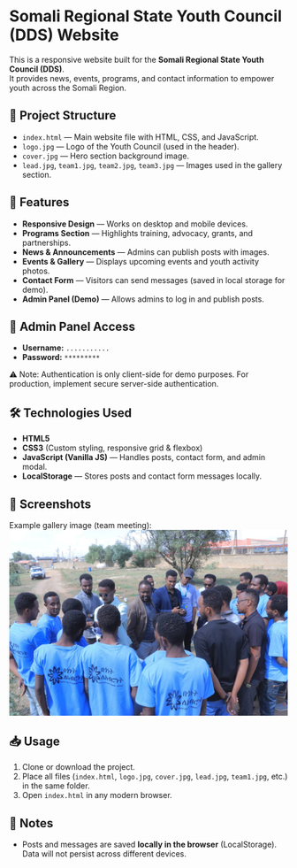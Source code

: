 # Somali Regional State Youth Council (DDS) Website  

This is a responsive website built for the **Somali Regional State Youth Council (DDS)**.  
It provides news, events, programs, and contact information to empower youth across the Somali Region.  

## 📂 Project Structure  

- `index.html` — Main website file with HTML, CSS, and JavaScript.  
- `logo.jpg` — Logo of the Youth Council (used in the header).  
- `cover.jpg` — Hero section background image.  
- `lead.jpg`, `team1.jpg`, `team2.jpg`, `team3.jpg` — Images used in the gallery section.  

## 🚀 Features  

- **Responsive Design** — Works on desktop and mobile devices.  
- **Programs Section** — Highlights training, advocacy, grants, and partnerships.  
- **News & Announcements** — Admins can publish posts with images.  
- **Events & Gallery** — Displays upcoming events and youth activity photos.  
- **Contact Form** — Visitors can send messages (saved in local storage for demo).  
- **Admin Panel (Demo)** — Allows admins to log in and publish posts.  

## 🔑 Admin Panel Access  

- **Username:** `...........`  
- **Password:** `*********`  

⚠️ Note: Authentication is only client-side for demo purposes. For production, implement secure server-side authentication.  

## 🛠️ Technologies Used  

- **HTML5**  
- **CSS3** (Custom styling, responsive grid & flexbox)  
- **JavaScript (Vanilla JS)** — Handles posts, contact form, and admin modal.  
- **LocalStorage** — Stores posts and contact form messages locally.  

## 📸 Screenshots  

Example gallery image (team meeting):  
![Team Meeting](team1.jpg)  

## 📥 Usage  

1. Clone or download the project.  
2. Place all files (`index.html`, `logo.jpg`, `cover.jpg`, `lead.jpg`, `team1.jpg`, etc.) in the same folder.  
3. Open `index.html` in any modern browser.  

## 📌 Notes  

- Posts and messages are saved **locally in the browser** (LocalStorage). Data will not persist across different devices.  
  
